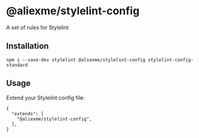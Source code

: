 # @aliexme/stylelint-config

A set of rules for Stylelint

## Installation

```
npm i --save-dev stylelint @aliexme/stylelint-config stylelint-config-standard
```

## Usage

Extend your Stylelint config file:

```
{
  "extends": [
    "@aliexme/stylelint-config",
  ],
}
```
